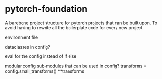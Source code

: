 # pytorch-foundation
A barebone project structure for pytorch projects that can be built upon. To avoid having to rewrite all the boilerplate code for every new project

environment file

dataclasses in config?

eval for the config instead of if else

modular config sub-modules that can be used in config?
transforms = config.small_transforms()
**transforms